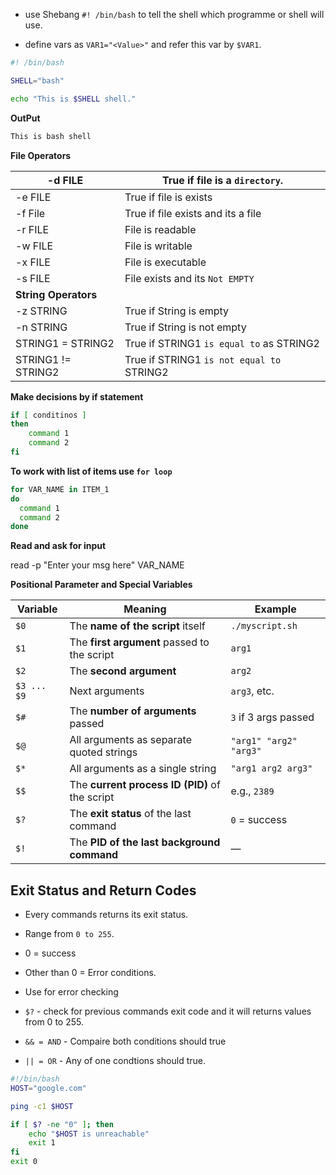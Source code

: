 - use Shebang `#! /bin/bash` to tell the shell which programme or shell will use.

- define vars as `VAR1="<Value>"` and refer this var by `$VAR1`.

```bash
#! /bin/bash

SHELL="bash"

echo "This is $SHELL shell."
```

**OutPut**

```bash
This is bash shell
```

**File Operators**

| -d FILE | True if file is a `directory`. |
| ------- | ----------------- |
| -e FILE | True if file is exists |
| -f File | True if file exists and its a file |
| -r FILE | File is readable |
| -w FILE | File is writable |
| -x FILE | File is executable |
| -s FILE | File exists and its `Not EMPTY` |
| **String Operators** |
| -z STRING | True if String is empty |
| -n STRING | True if String is not empty |
| STRING1 = STRING2 | True if STRING1 `is equal to` as STRING2 |
| STRING1 != STRING2 | True if STRING1 `is not equal to` STRING2 |


**Make decisions by if statement**

```bash
if [ conditinos ]
then
    command 1
    command 2
fi
```

**To work with list of items use `for loop`**

```bash
for VAR_NAME in ITEM_1
do
  command 1
  command 2
done
```

**Read and ask for input**

read -p "Enter your msg here" VAR_NAME

**Positional Parameter and Special Variables**

| Variable    | Meaning                                        | Example                |
| ----------- | ---------------------------------------------- | ---------------------- |
| `$0`        | The **name of the script** itself              | `./myscript.sh`        |
| `$1`        | The **first argument** passed to the script    | `arg1`                 |
| `$2`        | The **second argument**                        | `arg2`                 |
| `$3 ... $9` | Next arguments                                 | `arg3`, etc.           |
| `$#`        | The **number of arguments** passed             | `3` if 3 args passed   |
| `$@`        | All arguments as separate quoted strings       | `"arg1" "arg2" "arg3"` |
| `$*`        | All arguments as a single string               | `"arg1 arg2 arg3"`     |
| `$$`        | The **current process ID (PID)** of the script | e.g., `2389`           |
| `$?`        | The **exit status** of the last command        | `0` = success          |
| `$!`        | The **PID of the last background command**     | —                      |


Exit Status and Return Codes
---

- Every commands returns its exit status.
- Range from `0 to 255`.
- 0 = success
- Other than 0 = Error conditions.
- Use for error checking

- `$?` - check for previous commands exit code and it will returns values from 0 to 255.

- `&& = AND` - Compaire both conditions should true
- `|| = OR` - Any of one condtions should true.

```bash
#!/bin/bash
HOST="google.com"

ping -c1 $HOST

if [ $? -ne "0" ]; then
    echo "$HOST is unreachable"
    exit 1
fi
exit 0
```

